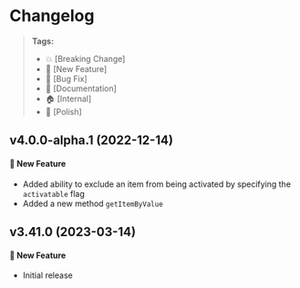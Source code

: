 Changelog
=========

> **Tags:**
> - :boom:       [Breaking Change]
> - :rocket:     [New Feature]
> - :bug:        [Bug Fix]
> - :memo:       [Documentation]
> - :house:      [Internal]
> - :nail_care:  [Polish]

## v4.0.0-alpha.1 (2022-12-14)

#### :rocket: New Feature

* Added ability to exclude an item from being activated by specifying the `activatable` flag
* Added a new method `getItemByValue`

## v3.41.0 (2023-03-14)

#### :rocket: New Feature

* Initial release
